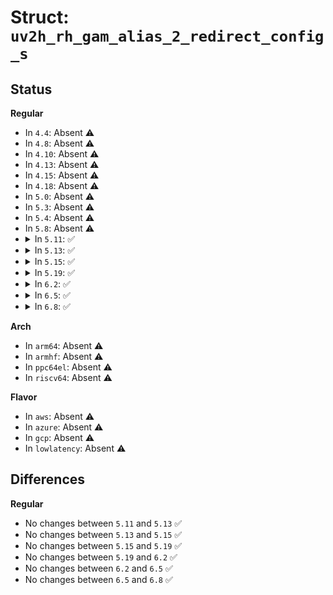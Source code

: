 # Struct: <code>uv2h_rh_gam_alias_2_redirect_config_s</code>

## Status
<b>Regular</b>
<ul>
<li>
In <code>4.4</code>: Absent ⚠️
</li>
<li>
In <code>4.8</code>: Absent ⚠️
</li>
<li>
In <code>4.10</code>: Absent ⚠️
</li>
<li>
In <code>4.13</code>: Absent ⚠️
</li>
<li>
In <code>4.15</code>: Absent ⚠️
</li>
<li>
In <code>4.18</code>: Absent ⚠️
</li>
<li>
In <code>5.0</code>: Absent ⚠️
</li>
<li>
In <code>5.3</code>: Absent ⚠️
</li>
<li>
In <code>5.4</code>: Absent ⚠️
</li>
<li>
In <code>5.8</code>: Absent ⚠️
</li>
<li>
<details>
<summary>In <code>5.11</code>: ✅</summary>

```c
struct uv2h_rh_gam_alias_2_redirect_config_s {
    long unsigned int rsvd_0_23;
    long unsigned int dest_base;
    long unsigned int rsvd_46_63;
};
```
</details>
</li>
<li>
<details>
<summary>In <code>5.13</code>: ✅</summary>

```c
struct uv2h_rh_gam_alias_2_redirect_config_s {
    long unsigned int rsvd_0_23;
    long unsigned int dest_base;
    long unsigned int rsvd_46_63;
};
```
</details>
</li>
<li>
<details>
<summary>In <code>5.15</code>: ✅</summary>

```c
struct uv2h_rh_gam_alias_2_redirect_config_s {
    long unsigned int rsvd_0_23;
    long unsigned int dest_base;
    long unsigned int rsvd_46_63;
};
```
</details>
</li>
<li>
<details>
<summary>In <code>5.19</code>: ✅</summary>

```c
struct uv2h_rh_gam_alias_2_redirect_config_s {
    long unsigned int rsvd_0_23;
    long unsigned int dest_base;
    long unsigned int rsvd_46_63;
};
```
</details>
</li>
<li>
<details>
<summary>In <code>6.2</code>: ✅</summary>

```c
struct uv2h_rh_gam_alias_2_redirect_config_s {
    long unsigned int rsvd_0_23;
    long unsigned int dest_base;
    long unsigned int rsvd_46_63;
};
```
</details>
</li>
<li>
<details>
<summary>In <code>6.5</code>: ✅</summary>

```c
struct uv2h_rh_gam_alias_2_redirect_config_s {
    long unsigned int rsvd_0_23;
    long unsigned int dest_base;
    long unsigned int rsvd_46_63;
};
```
</details>
</li>
<li>
<details>
<summary>In <code>6.8</code>: ✅</summary>

```c
struct uv2h_rh_gam_alias_2_redirect_config_s {
    long unsigned int rsvd_0_23;
    long unsigned int dest_base;
    long unsigned int rsvd_46_63;
};
```
</details>
</li>
</ul>
<b>Arch</b>
<ul>
<li>
In <code>arm64</code>: Absent ⚠️
</li>
<li>
In <code>armhf</code>: Absent ⚠️
</li>
<li>
In <code>ppc64el</code>: Absent ⚠️
</li>
<li>
In <code>riscv64</code>: Absent ⚠️
</li>
</ul>
<b>Flavor</b>
<ul>
<li>
In <code>aws</code>: Absent ⚠️
</li>
<li>
In <code>azure</code>: Absent ⚠️
</li>
<li>
In <code>gcp</code>: Absent ⚠️
</li>
<li>
In <code>lowlatency</code>: Absent ⚠️
</li>
</ul>

## Differences
<b>Regular</b>
<ul>
<li>
No changes between <code>5.11</code> and <code>5.13</code> ✅
</li>
<li>
No changes between <code>5.13</code> and <code>5.15</code> ✅
</li>
<li>
No changes between <code>5.15</code> and <code>5.19</code> ✅
</li>
<li>
No changes between <code>5.19</code> and <code>6.2</code> ✅
</li>
<li>
No changes between <code>6.2</code> and <code>6.5</code> ✅
</li>
<li>
No changes between <code>6.5</code> and <code>6.8</code> ✅
</li>
</ul>
